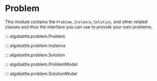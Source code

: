 
# Problem

This module contains the `Problem`, `Instance`, `Solution`, and other related classes and thus the interface you can use
to provide your own problems.


::: algobattle.problem.Problem

::: algobattle.problem.Instance

::: algobattle.problem.Solution

::: algobattle.problem.ProblemModel

::: algobattle.problem.SolutionModel
